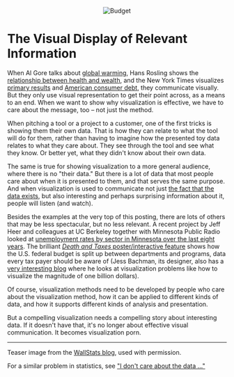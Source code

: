 <p align="center"><img src="https://media.eagereyes.org/media/2008/wallstats-energy.jpg" border="0" alt="Budget" /></p>

# The Visual Display of Relevant Information

When Al Gore talks about <a href="http://www.climatecrisis.net/">global warming</a>, Hans Rosling shows the <a href="http://www.ted.com/index.php/talks/hans_rosling_shows_the_best_stats_you_ve_ever_seen.html">relationship between health and wealth</a>, and the New York Times visualizes <a href="http://www.nytimes.com/2008/06/04/us/politics/04margins_graphic.html">primary results</a> and <a href="http://www.nytimes.com/interactive/2008/07/20/business/20debt-trap.html">American consumer debt</a>, they communicate visually. But they only use visual representation to get their point across, as a means to an end. When we want to show why visualization is effective, we have to care about the message, too &ndash; not just the method.

When pitching a tool or a project to a customer, one of the first tricks is showing them their own data. That is how they can relate to what the tool will do for them, rather than having to imagine how the presented toy data relates to what they care about. They see through the tool and see what they know. Or better yet, what they didn't know about their own data.

The same is true for showing visualization to a more general audience, where there is no "their data." But there is a lot of data that most people care about when it is presented to them, and that serves the same purpose. And when visualization is used to communicate not just <a href="/blog/2007/visualization-sets-information-free">the fact that the data exists</a>, but also interesting and perhaps surprising information about it, people will listen (and watch).

Besides the examples at the very top of this posting, there are lots of others that may be less spectacular, but no less relevant. A recent project by Jeff Heer and colleagues at UC Berkeley together with Minnesota Public Radio looked at <a href="http://mpr.sense.us/emp/">unemployment rates by sector in Minnesota over the last eight years</a>. The brilliant <a href="http://www.wallstats.com/deathandtaxes/"><em>Death and Taxes</em> poster/interactive feature</a> shows how the U.S. federal budget is split up between departments and programs, data every tax payer should be aware of (Jess Bachman, its designer, also has a <a href="http://www.wallstats.com/blog/">very interesting blog</a> where he looks at visualization problems like how to visualize the magnitude of one billion dollars).

Of course, visualization methods need to be developed by people who care about the visualization method, how it can be applied to different kinds of data, and how it supports different kinds of analysis and presentation.

But a compelling visualization needs a compelling story about interesting data. If it doesn't have that, it's no longer about effective visual communication. It becomes visualization porn.

<hr />
Teaser image from the <a href="http://www.wallstats.com/blog/">WallStats blog</a>, used with permission.

For a similar problem in statistics, see <a href="http://statisticalgraphics.blog.com/3338440/">"I don't care about the data ..."</a>
